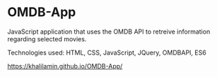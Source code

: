 # OMDB-App
JavaScript application that uses the OMDB API to retreive information regarding selected movies. 

Technologies used: HTML, CSS, JavaScript, JQuery, OMDBAPI, ES6

https://khalilamin.github.io/OMDB-App/
